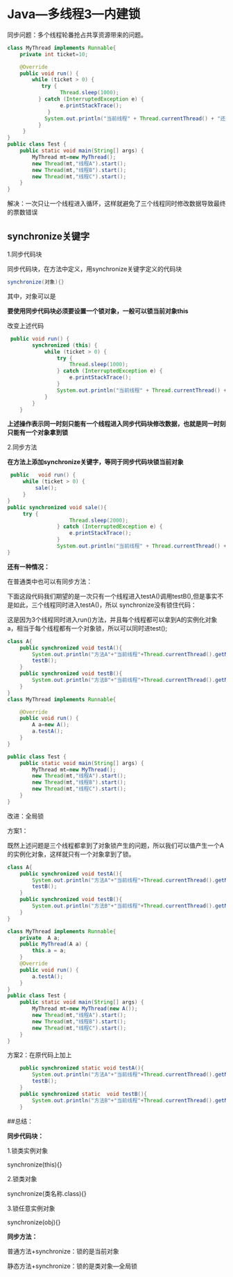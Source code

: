 # Java—多线程3—内建锁

同步问题：多个线程轮番抢占共享资源带来的问题。

```java
class MyThread implements Runnable{
    private int ticket=10;

    @Override
    public void run() {
        while (ticket > 0) {
           try {
                 Thread.sleep(1000);
          } catch (InterruptedException e) {
                 e.printStackTrace();
             }
            System.out.println("当前线程" + Thread.currentThread() + "还剩下" + ticket-- + "票");
          }
     }
}
public class Test {
    public static void main(String[] args) {
        MyThread mt=new MyThread();
        new Thread(mt,"线程A").start();
        new Thread(mt,"线程B").start();
        new Thread(mt,"线程C").start();
    }
}

```





解决：一次只让一个线程进入循环，这样就避免了三个线程同时修改数据导致最终的票数错误



## synchronize关键字

1.同步代码块

同步代码块，在方法中定义，用synchronize关键字定义的代码块

```java
synchronize(对象){}
```

其中，对象可以是

**要使用同步代码块必须要设置一个锁对象，一般可以锁当前对象this**

改变上述代码

```java
 public void run() {
        synchronized (this) {
            while (ticket > 0) {
                try {
                    Thread.sleep(1000);
                } catch (InterruptedException e) {
                    e.printStackTrace();
                }
                System.out.println("当前线程" + Thread.currentThread() + "还剩下" + ticket-- + "票");
            }
        }
    }
```

**上述操作表示同一时刻只能有一个线程进入同步代码块修改数据，也就是同一时刻只能有一个对象拿到锁**

2.同步方法

**在方法上添加synchronize关键字，等同于同步代码块锁当前对象**

```java
 public   void run() {
     while (ticket > 0) {
         sale();
     }
}
public synchronized void sale(){
     try {
                    Thread.sleep(2000);
                } catch (InterruptedException e) {
                    e.printStackTrace();
                }
                System.out.println("当前线程" + Thread.currentThread() + "还剩下" + ticket-- + "票");
}
```



**还有一种情况：**

在普通类中也可以有同步方法：

下面这段代码我们期望的是一次只有一个线程进入testA()调用testB(),但是事实不是如此，三个线程同时进入testA()，所以 synchronize没有锁住代码：

这是因为3个线程同时进入run()方法，并且每个线程都可以拿到A的实例化对象a，相当于每个线程都有一个对象锁，所以可以同时进test();

```java
class A{
    public synchronized void testA(){
        System.out.println("方法A"+"当前线程"+Thread.currentThread().getName());
        testB();
    }
    public synchronized void testB(){
        System.out.println("方法B"+"当前线程"+Thread.currentThread().getName());
    }
}
class MyThread implements Runnable{

    @Override
    public void run() {
        A a=new A();
        a.testA();
    }
}

public class Test {
    public static void main(String[] args) {
        MyThread mt=new MyThread();
        new Thread(mt,"线程A").start();
        new Thread(mt,"线程B").start();
        new Thread(mt,"线程C").start();
    }
}
```

改进：全局锁

方案1： 

既然上述问题是三个线程都拿到了对象锁产生的问题，所以我们可以值产生一个A的实例化对象，这样就只有一个对象拿到了锁。

```java
class A{
    public synchronized void testA(){
        System.out.println("方法A"+"当前线程"+Thread.currentThread().getName());
        testB();
    }
    public synchronized void testB(){
        System.out.println("方法B"+"当前线程"+Thread.currentThread().getName());
    }
}

class MyThread implements Runnable{
    private  A a;
    public MyThread(A a) {
        this.a = a;
    }
    @Override
    public void run() {
        a.testA();
    }
}
public class Test {
    public static void main(String[] args) {
        MyThread mt=new MyThread(new A());
        new Thread(mt,"线程A").start();
        new Thread(mt,"线程B").start();
        new Thread(mt,"线程C").start();
    }
}
```



方案2：在原代码上加上

```java
    public synchronized static void testA(){
        System.out.println("方法A"+"当前线程"+Thread.currentThread().getName());
        testB();
    }
    public synchronized static  void testB(){
        System.out.println("方法B"+"当前线程"+Thread.currentThread().getName());
    }
```



##总结：

**同步代码块：**

1.锁类实例对象

synchronize(this){}

2.锁类对象

synchronize(类名称.class){}

3.锁任意实例对象

synchronize(obj){}

**同步方法：**

普通方法+synchronize：锁的是当前对象

静态方法+synchronize：锁的是类对象—全局锁

